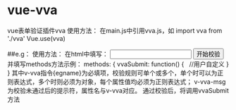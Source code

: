 # vue-vva
vue表单验证插件vva
使用方法：
在main.js中引用vva.js，如
import vva from './vva'
Vue.use(vva)

##e.g：
使用方法：
在html中填写：
<input type="text" id="example" v-vva:egname="{length: /^.{5}$/, valid: /^\w+$/}" v-vva-msg="{length: '长度必须为五个字符', valid: '必须位有效字符'}">
<input type="button" v-vva-check value="开始校验">
并填写methods方法示例：
methods: {
  vvaSubmit: function() {
    //用户自定义
  }
}
其中v-vva指令{egname}为必填项，校验规则可单个或多个，单个时可以为正则表达式，多个时则必须为对象，每个属性值均必须为正则表达式；
v-vva-msg为校验未通过后的提示符，属性名与v-vva对应。
通过校验后，将调用vvaSubmit方法
